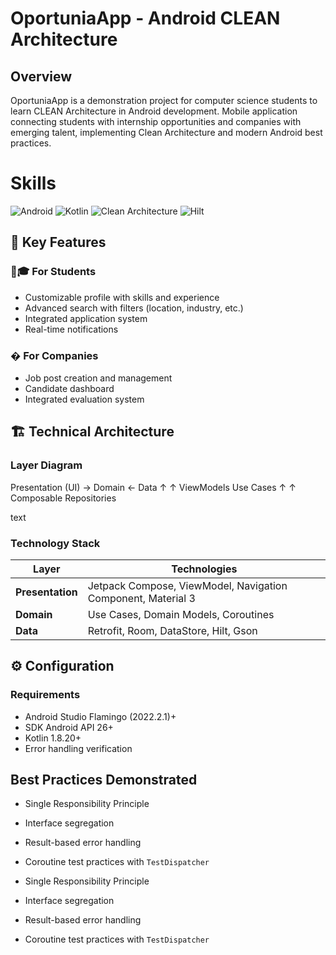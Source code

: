 # OportuniaApp - Android CLEAN Architecture

## Overview

OportuniaApp is a demonstration project for computer science students to learn CLEAN Architecture in
Android development.
Mobile application connecting students with internship opportunities and companies with emerging talent, implementing Clean Architecture and modern Android best practices.

# Skills

![Android](https://img.shields.io/badge/Android-3DDC84?style=for-the-badge&logo=android&logoColor=white)
![Kotlin](https://img.shields.io/badge/Kotlin-0095D5?style=for-the-badge&logo=kotlin&logoColor=white)
![Clean Architecture](https://img.shields.io/badge/Architecture-Clean-0175C2?style=for-the-badge&logo=jetpack-compose)
![Hilt](https://img.shields.io/badge/DI-Hilt-430098?style=for-the-badge)


## 🚀 Key Features

### 👨🎓 For Students
- Customizable profile with skills and experience
- Advanced search with filters (location, industry, etc.)
- Integrated application system
- Real-time notifications

### � For Companies
- Job post creation and management
- Candidate dashboard
- Integrated evaluation system

## 🏗️ Technical Architecture

### Layer Diagram
Presentation (UI) → Domain ← Data
↑ ↑
ViewModels Use Cases
↑ ↑
Composable Repositories

text

### Technology Stack
| Layer            | Technologies                                                                 |
|------------------|-----------------------------------------------------------------------------|
| **Presentation** | Jetpack Compose, ViewModel, Navigation Component, Material 3               |
| **Domain**       | Use Cases, Domain Models, Coroutines                                       |
| **Data**         | Retrofit, Room, DataStore, Hilt, Gson                                      |

## ⚙️ Configuration

### Requirements
- Android Studio Flamingo (2022.2.1)+
- SDK Android API 26+
- Kotlin 1.8.20+
- Error handling verification

## Best Practices Demonstrated

- Single Responsibility Principle
- Interface segregation
- Result-based error handling
- Coroutine test practices with `TestDispatcher`

- Single Responsibility Principle
- Interface segregation
- Result-based error handling
- Coroutine test practices with `TestDispatcher`
